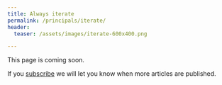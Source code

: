 ```yaml
---
title: Always iterate
permalink: /principals/iterate/
header:
  teaser: /assets/images/iterate-600x400.png

---
```

This page is coming soon.

If you [subscribe](/subscribe/) we will let you know when more articles are published.
